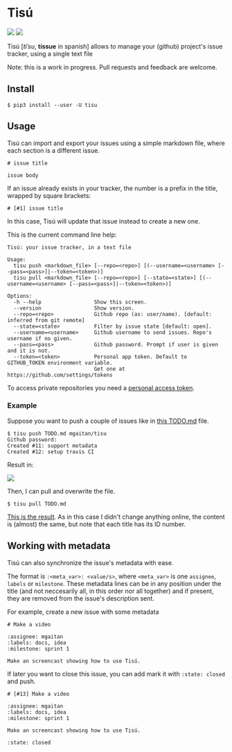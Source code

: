 # Tisú

![](https://github.com/mgaitan/tisu/actions/workflows/pytest.yml/badge.svg)
![](https://github.com/mgaitan/tisu/actions/workflows/black.yml/badge.svg)


Tisú [*tiˈsu*, **tissue** in spanish] allows to manage your (github) project's issue tracker, using a single text file

Note: this is a work in progress. Pull requests and feedback are welcome.

## Install

```
$ pip3 install --user -U tisu
```

## Usage

Tisú can import and export your issues using a simple markdown file, where each section
is a different issue.

```
# issue title

issue body

```

If an issue already exists in your tracker, the number is a prefix in the title, wrapped
by square brackets:

```
# [#1] issue title
```

In this case, Tisú will update that issue instead to create a new one.

This is the current command line help:

```
Tisú: your issue tracker, in a text file

Usage:
  tisu push <markdown_file> [--repo=<repo>] [(--username=<username> [--pass=<pass>]|--token=<token>)]
  tisu pull <markdown_file> [--repo=<repo>] [--state=<state>] [(--username=<username> [--pass=<pass>]|--token=<token>)]

Options:
  -h --help                 Show this screen.
  --version                 Show version.
  --repo=<repo>             Github repo (as: user/name). [default: inferred from git remote]
  --state=<state>           Filter by issue state [default: open].
  --username=<username>     Github username to send issues. Repo's username if no given.
  --pass=<pass>             Github password. Prompt if user is given and it is not.
  --token=<token>           Personal app token. Default to GITHUB_TOKEN environment variable.
                            Get one at https://github.com/settings/tokens
```


To access private repositories you need a [personal access token](https://github.com/settings/tokens).


### Example

Suppose you want to push a couple of issues like in
[this TODO.md](https://github.com/mgaitan/tisu/blob/caf8cdd34d7dea04e7e36a23a4e08748364f09c5/TODO.md)
file.

```
$ tisu push TODO.md mgaitan/tisu
Github password:
Created #11: support metadata
Created #12: setup travis CI
```

Result in:

![](https://cloud.githubusercontent.com/assets/2355719/13778398/451fa440-ea94-11e5-985d-84d8770cf531.png)

Then, I can pull and overwrite the file.

```
$ tisu pull TODO.md
```

[This is the result](https://github.com/mgaitan/tisu/blob/07c478a15f0dd12b5f5ba1a7636f9703e9f201fc/TODO.md).
As in this case I didn't change anything online, the content is (almost) the same, but note that
each title has its ID number.

## Working with metadata

Tisú can also synchronize the issue's metadata with ease.

The format is `:<meta_var>: <value/s>`, where `<meta_var>` is one `assignee`, `labels`
or `milestone`. These metadata lines can be in any position under the title (and not
neccesarily all, in this order nor all together) and if present,
they are removed from the issue's description sent.

For example, create a new issue with some metadata

```
# Make a video

:assignee: mgaitan
:labels: docs, idea
:milestone: sprint 1

Make an screencast showing how to use Tisú.

```

If later you want to close this issue, you can add mark it with `:state: closed` and push.

```
# [#13] Make a video

:assignee: mgaitan
:labels: docs, idea
:milestone: sprint 1

Make an screencast showing how to use Tisú.

:state: closed
```
